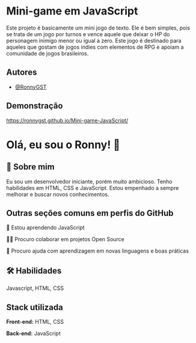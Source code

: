 
# Mini-game em JavaScript

Este projeto é basicamente um mini jogo de texto. Ele é bem simples, pois se trata de um jogo por turnos e vence aquele que deixar o HP do personagem inimigo menor ou igual a zero. Este jogo é destinado para aqueles que gostam de jogos indies com elementos de RPG e apoiam a comunidade de jogos brasileiros.



## Autores

- [@RonnyGST](https://github.com/RonnyGST)



## Demonstração

https://ronnygst.github.io/Mini-game-JavaScript/


# Olá, eu sou o Ronny! 👋


## 🚀 Sobre mim
Eu sou um desenvolvedor iniciante, porém muito ambicioso. Tenho habilidades em HTML, CSS e JavaScript. Estou empenhado a sempre melhorar e buscar novos conhecimentos.


## Outras seções comuns em perfis do GitHub
🧠 Estou aprendendo JavaScript

👯‍♀️ Procuro colaborar em projetos Open Source

🤔 Procuro ajuda com aprendizagem em novas linguagens e boas práticas


## 🛠 Habilidades
Javascript, HTML, CSS


## Stack utilizada

**Front-end:** HTML, CSS

**Back-end:** JavaScript

